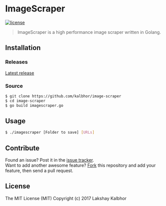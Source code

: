 # ImageScraper

[![license](https://img.shields.io/github/license/mashape/apistatus.svg?style=flat-square)](LICENSE)


> ImageScraper is a high performance image scraper written in Golang.


## Installation

### Releases
[Latest release](https://github.com/kalbhor/Image-Scraper/releases)

### Source
```sh
$ git clone https://github.com/kalbhor/image-scraper
$ cd image-scraper
$ go build imagescraper.go
```


## Usage

```sh
$ ./imagescraper [Folder to save] [URLs]
```


## Contribute

Found an issue? Post it in the [issue tracker](https://github.com/kalbhor/Image-Scraper/issues). <br> 
Want to add another awesome feature? [Fork](https://github.com/kalbhor/Image-Scraper/fork) this repository and add your feature, then send a pull request.


## License
The MIT License (MIT)
Copyright (c) 2017 Lakshay Kalbhor

